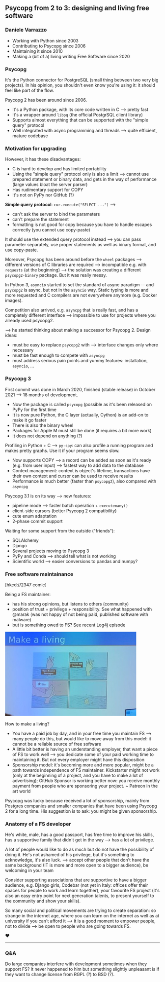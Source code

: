 ## Psycopg from 2 to 3: designing and living free software
### Daniele Varrazzo

- Working with Python since 2003
- Contributing to Psycopg since 2006
- Maintaining it since 2010
- Making a (bit of a) living writing Free Software since 2020

### Psycopg
It's the Python connector for PostgreSQL (small thing between two very big
projects). In his opinion, you shouldn't even know you're using it: it should
feel like part of the flow. 

Psycopg 2 has been around since 2006. 
- It's a Python package, with its core code written in C --> pretty fast
- It's a wrapper around `libpq` (the official PostgrSQL client library) 
- Supports almost everything that can be supported with the "simple query"
  protocol 
- Well integrated with async programming and threads
--> quite efficient, mature codebase

### Motivation for upgrading
However, it has these disadvantages:
- C is hard to develop and has limited portability
- Using the "simple query" protocol only is also a limit --> cannot use prepared
  statement or binary data, and gets in the way of performance (large values
  bloat the server parser)
- Has rudimentary support for COPY
- It's not on PyPy nor GitHub (?)
  
**Simple query protocol**: 
`cur.execute("SELECT ...")` -->
- can't ask the server to bind the parameters
- can't prepare the statement
- formatting is not good for copy because you have to handle escapes correctly
  (you cannot use copy-paste)

It should use the extended query protocol instead --> you can pass parameter
separately, use proper statements as well as binary format, and use copy-paste. 

Moreover, Psycopg has been around before the `wheel` packages --> different
versions of C libraries are required --> incompatible e.g. with `requests` (at
the beginning) --> the solution was creating a different `psycopg2-binary`
package. But it was really messy.

In Python 3, `asyncio` started to set the standard of async paradigm -- and
`psycopg2` is async, but not in the `asyncio` way. Static typing is more and
more requested and C compilers are not everywhere anymore (e.g. Docker images). 

Competition also arrived, e.g. `asyncpg` that is really fast, and has a
completely different interface --> impossible to use for projects where you
already used psycopg2.

--> he started thinking about making a successor for Psycopg 2. Design ideas:
- must be easy to replace `psycopg2` with --> interface changes only where
  necessary 
- must be fast enough to compete with `asyncpg`
- must address serious pain points and yummy features: installation, `asyncio`,
  ... 

### Psycopg 3
First commit was done in March 2020, finished (stable release) in October 2021
--> 18 months of development.

- Now the package is called `psycopg` (possible as it's been released on PyPy
  for the first time
- It is now pure Python, the C layer (actually, Cython) is an add-on to make it
  go faster 
- There is also the binary wheel
- Packages for Apple M must still be done (it requires a bit more work)
- It does not depend on anything (?)

Profiling in Python + C --> `py-spy`: can also profile a running program and
makes pretty graphs. Use it if your program seems slow.

- Now supports COPY --> a record can be added as soon as it's ready (e.g. from
  user input) --> fastest way to add data to the database
- Context management: context is object's lifetime, transactions have their own 
  context and cursor can be used to receive results
- Performance is much better (faster than `psycopg2`), also compared with
  `asyncpg` 

Psycopg 3.1 is on its way --> new features:
- pipeline mode --> faster batch operation + `executemany()`
- client-side cursors (better Psycopg 2 compatibility)
- cute enum adaptation
- 2-phase commit support

Waiting for some support from the outside ("friends"):
- SQLAlchemy
- Django
- Several projects moving to Psycopg 3
- PyPy and Conda --> should tell what is not working
- Scientific world --> easier conversions to pandas and numpy? 

### Free software maintainance
[hkcd://2347 comic]

Being a FS maintainer:
- has his strong opinions, but listens to others (community) 
- position of trust = privilege + responsibility. See what happened with @marak
  (was not happy of not being paid, published software with malware)
- but is something owed to FS? See recent Log4j episode

![Making a living with FS](img/../../img/0406_1430.jpeg)

How to make a living?
- You have a paid job by day, and in your free time you maintain FS --> many
  people do this, but would like to move away from this model: it cannot be a
  reliable source of free software
- A little bit better is having an understanding employer, that want a piece of
  FS to work well --> you dedicate some of your paid working time to maintaining
  it. But not every employer might have this disposition
- Sponsorship model: it's becoming more and more popular, might be a path
  towards independence of FS maintainer. Kickstarter might not work (only at the
  beginning of a project, and you have to make a lot of advertising); GitHub
  Sponsor is working better now: you receive monthly payment from people who are
  sponsoring your project. ~ Patreon in the art world

Psycopg was lucky because received a lot of sponsorship, mainly from Postgres
companies and smaller companies that have been using Psycopg 2 for a long time.
His suggestion is to ask: you might be given sponsorship. 

### Anatomy of a FS developer
He's white, male, has a good passport, has free time to improve his skills, has
a supportive family that didn't get in the way --> has a lot of privilege.

A lot of people would like to do as much but do not have the possibility of
doing it. He's not ashamed of his privilege, but it's something to acknowledge,
it's also luck. 
--> accept other people that don't have the same background (IT is more and more
open to a bigger audience), be welcoming in your team 

Consider supporting associations that are supportive to have a bigger audience,
e.g. Django girls, Codebar (not yet in Italy: offices offer their spaces for
people to work and learn together), your favourite FS project (it's also an easy
entry point for next generation talents, to present yourself to the community
and show your skills). 

So many social and political movements are trying to create separation: so
strange in the internet age, where you can learn on the internet as well as at
university if you can't afford it --> it is a good moment to empower people, not
to divide --> be open to people who are going towards FS.

❤️

---

### Q&A
Do large companies interfere with development sometimes when they support FS? It
never happened to him but something slightly unpleasant is if they want to
change license from RGPL (?) to BSD (?).